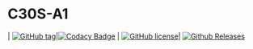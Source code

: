 # C30S-A1
| [![GitHub tag](https://img.shields.io/github/tag/cgenyk/C30S-A1-FIXED.svg)]()|[![Codacy Badge](https://api.codacy.com/project/badge/Grade/2b27365a3738479d9a75326ab87abec0)](https://www.codacy.com/app/cgenyk/C30S-A1-FIXED?utm_source=github.com&amp;utm_medium=referral&amp;utm_content=cgenyk/C30S-A1-FIXED&amp;utm_campaign=Badge_Grade) | [![GitHub license](https://img.shields.io/github/license/cgenyk/C30S-A1-FIXED.svg)](https://github.com/cgenyk/C30S-A1-FIXED)| [![Github Releases](https://img.shields.io/github/downloads/cgenyk/C30S-A1-FIXED.svg/latest/total.svg)]()
